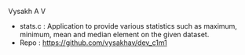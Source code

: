 Vysakh A V
- stats.c : Application to provide various statistics such as maximum, minimum, mean and median element on the given dataset.
- Repo : https://github.com/vysakhav/dev_c1m1

